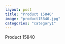 ```yaml
---
layout: post
title: "Product 15840"
image: "product15840.jpg"
categories: "category1"
---
```

Product 15840
